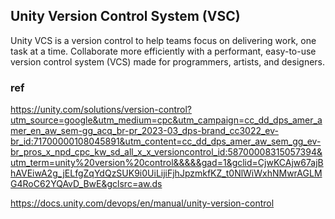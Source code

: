 ## Unity Version Control System (VSC)
Unity VCS is a version control to help teams focus on delivering work, one task at a time. Collaborate more efficiently with a performant, easy-to-use version control system (VCS) made for programmers, artists, and designers.



### ref 

https://unity.com/solutions/version-control?utm_source=google&utm_medium=cpc&utm_campaign=cc_dd_dps_amer_amer_en_aw_sem-gg_acq_br-pr_2023-03_dps-brand_cc3022_ev-br_id:71700000108045891&utm_content=cc_dd_dps_amer_aw_sem_gg_ev-br_pros_x_npd_cpc_kw_sd_all_x_x_versioncontrol_id:58700008315057394&utm_term=unity%20version%20control&&&&&gad=1&gclid=CjwKCAjw67ajBhAVEiwA2g_jELfgZqYdQzSUK9i0UiLijiFjhJpzmkfKZ_t0NlWiWxhNMwrAGLMG4RoC62YQAvD_BwE&gclsrc=aw.ds

https://docs.unity.com/devops/en/manual/unity-version-control

